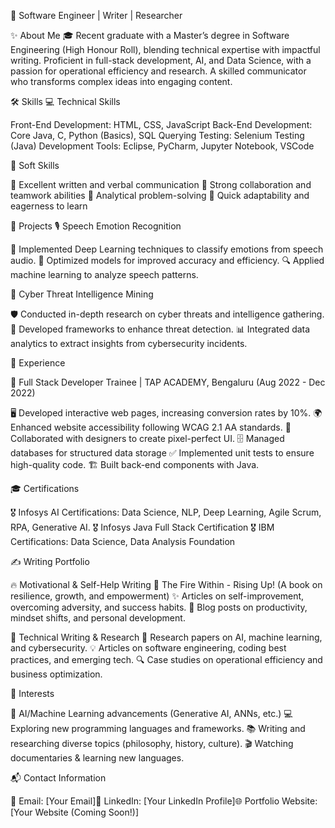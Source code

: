 📌 Software Engineer | Writer | Researcher

✨ About Me
🎓 Recent graduate with a Master’s degree in Software Engineering (High Honour Roll), blending technical expertise with impactful writing. Proficient in full-stack development, AI, and Data Science, with a passion for operational efficiency and research. A skilled communicator who transforms complex ideas into engaging content.

🛠 Skills
💻 Technical Skills

Front-End Development: HTML, CSS, JavaScript
Back-End Development: Core Java, C, Python (Basics), SQL Querying
Testing: Selenium Testing (Java)
Development Tools: Eclipse, PyCharm, Jupyter Notebook, VSCode

🤝 Soft Skills

📝 Excellent written and verbal communication
🔄 Strong collaboration and teamwork abilities
🧠 Analytical problem-solving
🚀 Quick adaptability and eagerness to learn

📌 Projects
🎙 Speech Emotion Recognition

🎯 Implemented Deep Learning techniques to classify emotions from speech audio.
🚀 Optimized models for improved accuracy and efficiency.
🔍 Applied machine learning to analyze speech patterns.

🔐 Cyber Threat Intelligence Mining

🛡 Conducted in-depth research on cyber threats and intelligence gathering.
🔗 Developed frameworks to enhance threat detection.
📊 Integrated data analytics to extract insights from cybersecurity incidents.

💼 Experience

🔹 Full Stack Developer Trainee | TAP ACADEMY, Bengaluru (Aug 2022 - Dec 2022)

🖥 Developed interactive web pages, increasing conversion rates by 10%.
🌍 Enhanced website accessibility following WCAG 2.1 AA standards.
🎨 Collaborated with designers to create pixel-perfect UI.
🗄 Managed databases for structured data storage
✅ Implemented unit tests to ensure high-quality code.
🏗 Built back-end components with Java.

🎓 Certifications

🎖 Infosys AI Certifications: Data Science, NLP, Deep Learning, Agile Scrum, RPA, Generative AI.
🎖 Infosys Java Full Stack Certification
🎖 IBM Certifications: Data Science, Data Analysis Foundation

✍ Writing Portfolio

🔥 Motivational & Self-Help Writing
📖 The Fire Within - Rising Up! (A book on resilience, growth, and empowerment)
✨ Articles on self-improvement, overcoming adversity, and success habits.
📝 Blog posts on productivity, mindset shifts, and personal development.

📑 Technical Writing & Research
📜 Research papers on AI, machine learning, and cybersecurity.
💡 Articles on software engineering, coding best practices, and emerging tech.
🔍 Case studies on operational efficiency and business optimization.

🎯 Interests

🤖 AI/Machine Learning advancements (Generative AI, ANNs, etc.)
💻 Exploring new programming languages and frameworks.
📚 Writing and researching diverse topics (philosophy, history, culture).
🎬 Watching documentaries & learning new languages.

📬 Contact Information

📧 Email: [Your Email]🔗 LinkedIn: [Your LinkedIn Profile]🌐 Portfolio Website: [Your Website (Coming Soon!)]
